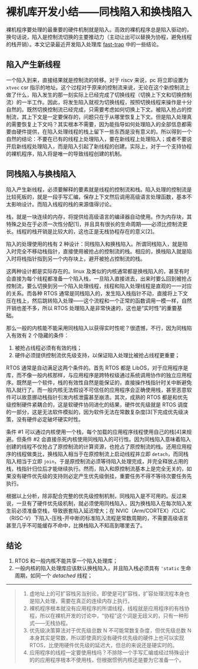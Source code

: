 ﻿# 裸机库开发小结——同栈陷入和换栈陷入

裸机程序要处理的最重要的硬件机制就是陷入。高效的裸机程序总是陷入驱动的，换句话说，陷入是控制流切换的主要推动力（主动让出可以替换为协程，避免线程的栈开销）。本文记录最近开发陷入处理库 [fast-trap](https://github.com/YdrMaster/fast-trap) 中的一些结论。

## 陷入产生新线程

一个陷入到来，直接结果就是控制流的转移。对于 riscv 来说，pc 将立即设置为 `xtvec` csr 指示的地址。这个过程对于原来的控制流来说，无论在这个新控制流上做了什么，陷入发生的那一刻实际上已经完成了切换线程（切换上下文和切换控制流）的一半工作。因此，将发生陷入就视为切换线程，按照切换线程来操作是十分自然的。既然切换控制流已经完成，只需要考虑如何切换上下文。被陷入抢占的控制流，其上下文是一定要保存的，问题只在于从哪里恢复上下文。但是陷入处理真的需要恢复上下文吗？其实根本不需要，因为能指导如何处理陷入的全部信息都需要由硬件提供，在陷入处理线程的栈上留下一些东西是没有意义的。所以得到一个自然的结论：不要在已有的线程上处理陷入，要在新线程上处理陷入；或者不要说开启新线程处理陷入，而是陷入引起了新线程的创建。实际上，对于一个支持协程的裸机程序，陷入将是唯一的导致线程创建的机制。

## 同栈陷入与换栈陷入

陷入产生新线程，必须要解释的要素就是线程的控制流和栈。陷入处理的控制流是比较死板的，就是一段手写汇编，保存上下文然后调用高级语言处理函数，基本不太影响设计。而陷入线程的栈的来源值得讨论。

栈，就是一块连续的内存，将提供给高级语言的编译器自动使用。作为内存块，其特殊之处在于必须一次性分配\[1\]，并且具有很长的生命周期——必须比控制流更长。线程的栈开销是比较大的，这也正是无栈协程存在的意义\[2\]。

陷入的处理使用的栈有 2 种设计：同栈陷入和换栈陷入。所谓同栈陷入，就是陷入时完全不移动栈指针，直接使用被抢占的控制流的栈。相应的，换栈陷入就是陷入时将栈指针指到另一个内存块上，避开被抢占控制流的栈。

这两种设计都是实际存在的。linux 及类似的内核通常都是换栈陷入的，甚至有时会直接为每个线程都准备一个陷入栈，一旦陷入直接进去，出来时要么回到被抢占控制流，要么切换到另一个陷入处理线程，线程和陷入处理线程是直观的一一对应的关系。而各种 RTOS 通常是同栈陷入的，发生陷入栈指针不动，直接将上下文压在栈上，然后跳转陷入处理——这个流程和一个正常的函数调用一模一样，自然开销也差不多，所以 RTOS 处理陷入是非常快速的，这也是“实时性”的重要基础。

那么一般的内核能不能采用同栈陷入以获得实时性呢？很遗憾，不行，因为同栈陷入有效有 2 个隐藏的条件：

1. 被抢占线程必须有有效的栈；
2. 硬件必须提供控制流优先级支持，以保证陷入处理比被抢占线程更重要；

RTOS 通常是自动满足这两个条件的。首先 RTOS 都是 LibOS，对于应用程序是库，而不像一般内核那样，与应用程序是跨特权级通过系统调用协作的独立应用程序。既然是一个软件，栈的有效性自然是能保证的，直接操作栈指针时关中断避免陷入就行了。而一般内核无法假设不可信任的应用程序会正确使用栈，甚至恶意软件可以故意挪动栈指针引发内核泄露甚至崩溃。其次，成熟的 RTOS 都是和优先级控制硬件紧耦合的，这是软硬件协同进化的结果，硬件优先级就是 RTOS 调度的一部分，这是无法软件模拟的，因为软件无法在常数复杂度\[3\]下完成优先级决策，没有硬件必定破坏硬实时性。

条件 #1 可以通过内核使用一个栈，每个加载的应用程序线程使用自己的栈\[4\]来规避。但条件 #2 会直接杀死内核使用同栈陷入的可行性。因为同栈陷入意味着陷入创建的线程不仅抢占了原控制流的计算资源，也抢占了原控制流的栈。还用应用程序的线程做类比，换栈陷入相当于在原控制流上启动线程并立即 `detach`，而同栈陷入相当于立即 `join`，于是原控制流必须等待陷入处理完成，并完全释放占用的栈，栈指针归位后才能继续执行。然而，陷入和原控制流基本上是完全无关的，如果没有硬件优先级的支持则必定产生优先级倒挂，重要任务不得不等待次要任务先执行。

根据以上分析，除非配合完整的优先级控制机制，同栈陷入是不可用的。反过来说，一旦有了硬件优先级机制，就必须使用同栈陷入，因为换栈陷入在每次陷入发生前必须准备空栈，导致嵌套陷入延迟增大；在 NVIC（Arm/CORTEX）/CLIC（RISC-V）下陷入-压栈-开中断的标准陷入流程是常数周期的，不需要高级语言甚至几乎不可能缓存不命中，比换栈陷入不知高到哪里去了。

## 结论

1. RTOS 和一般内核不能共享一个陷入处理库；
2. 一般内核的陷入处理库应该默认换栈陷入，并且陷入栈必须具有 `'static` 生命周期，如同一个 *detached* 线程；

---

> 1. 虚地址上的可扩容栈另当别论，即使是可扩容栈，扩容处理流程本身也是陷入处理，需要在真正的连续内存上执行。
> 2. 裸机程序根本就没有应用程序的所谓线程，线程就是应用程序的有栈协程，所以在裸机开发的讨论中，“协程”这个词是无歧义的，只有一种形式——无栈协程。
> 3. 优先级决策算法对于优先级总数 N 不可能常数复杂度，但优先级总数 N 本身其实是常数，所以即使真的没有硬件优先级的硬件上也可以实现 RTOS，比使用硬件优先级的延迟大，但总的来说还是硬实时的。
> 4. 应用程序的线程一定要使用栈吗？不排除一个手写汇编或经过特殊设计的的应用程序根本不使用栈，但根据惯例内核还是要为它准备一个。
